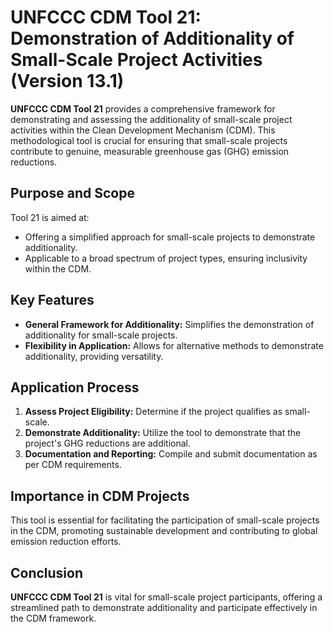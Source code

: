# UNFCCC CDM Tool 21: Demonstration of Additionality of Small-Scale Project Activities (Version 13.1)

**UNFCCC CDM Tool 21** provides a comprehensive framework for demonstrating and assessing the additionality of small-scale project activities within the Clean Development Mechanism (CDM). This methodological tool is crucial for ensuring that small-scale projects contribute to genuine, measurable greenhouse gas (GHG) emission reductions.

## Purpose and Scope

Tool 21 is aimed at:
- Offering a simplified approach for small-scale projects to demonstrate additionality.
- Applicable to a broad spectrum of project types, ensuring inclusivity within the CDM.

## Key Features

- **General Framework for Additionality:** Simplifies the demonstration of additionality for small-scale projects.
- **Flexibility in Application:** Allows for alternative methods to demonstrate additionality, providing versatility.

## Application Process

1. **Assess Project Eligibility:** Determine if the project qualifies as small-scale.
2. **Demonstrate Additionality:** Utilize the tool to demonstrate that the project's GHG reductions are additional.
3. **Documentation and Reporting:** Compile and submit documentation as per CDM requirements.

## Importance in CDM Projects

This tool is essential for facilitating the participation of small-scale projects in the CDM, promoting sustainable development and contributing to global emission reduction efforts.

## Conclusion

**UNFCCC CDM Tool 21** is vital for small-scale project participants, offering a streamlined path to demonstrate additionality and participate effectively in the CDM framework.
